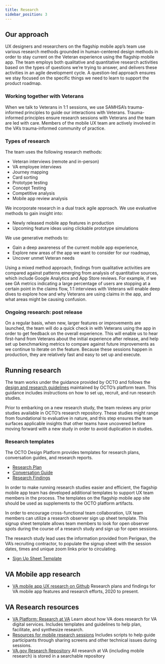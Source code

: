 ```yaml
---
title: Research
sidebar_position: 3
---
```


## Our approach

UX designers and researchers on the flagship mobile app’s team use various research methods grounded in human-centered design methods in order to stay current on the Veteran experience using the flagship mobile app. The team employs both qualitative and quantitative research activities based on the types of questions we’re trying to answer, and delivers these activities in an agile development cycle. A question-led approach ensures we stay focused on the specific things we need to learn to support the product roadmap. 

### Working together with Veterans
When we talk to Veterans in 1:1 sessions, we use SAMHSA’s trauma-informed principles to guide our interactions with Veterans. Trauma-informed principles ensure research sessions with Veterans and the team are led with care. Members of the mobile UX team are actively involved in the VA’s trauma-informed community of practice.

### Types of research
The team uses the following research methods:

* Veteran interviews (remote and in-person)
* VA employee interviews
* Journey mapping
* Card sorting
* Prototype testing
* Concept Testing
* Competitive analysis
* Mobile app review analysis

We incorporate research in a dual track agile approach. We use evaluative methods to gain insight into: 

* Newly released mobile app features in production
* Upcoming feature ideas using clickable prototype simulations

We use generative methods to:

* Gain a deep awareness of the current mobile app experience, 
* Explore new areas of the app we want to consider for our roadmap, 
* Uncover unmet Veteran needs 

Using a mixed method approach, findings from qualitative activities are compared against patterns emerging from analysis of quantitative sources, which include Google Analytics and App Store reviews. For example, if we see GA metrics indicating a large percentage of users are stopping at a certain point in the claims flow, 1:1 interviews with Veterans will enable deep dives to explore how and why Veterans are using claims in the app, and what areas might be causing confusion. 

### Ongoing research: post release
On a regular basis, when new, larger features or improvements are launched, the team will do a quick check in with Veterans using the app in order to get feedback on the overall experience. This will enable us to hear first-hand from Veterans about the initial experience after release, and help set up benchmarking metrics to compare against future improvements as we continue to iterate on the feature. Because these sessions happen in production, they are relatively fast and easy to set up and execute.

## Running research 
The team works under the guidance provided by OCTO and follows the [design and research guidelines](https://depo-platform-documentation.scrollhelp.site/research-design/research-at-va) maintained by OCTO’s platform team. This guidance includes instructions on how to set up, recruit, and run research studies.

Prior to embarking on a new research study, the team reviews any prior studies available in OCTO’s research repository. These studies might range from foundational to evaluative in nature, and this step ensures the team surfaces applicable insights that other teams have uncovered before moving forward with a new study in order to avoid duplication in studies.

### Research templates
The OCTO Design Platform provides templates for research plans, conversation guides, and research reports. 

- [Research Plan](https://github.com/department-of-veterans-affairs/va.gov-team/blob/master/platform/research/research-plan-template.md)
- [Conversation Guide](https://github.com/department-of-veterans-affairs/va.gov-team/blob/master/platform/research/planning/conversation-guide-template.md)
- [Research Findings](https://github.com/department-of-veterans-affairs/va.gov-team/blob/master/platform/research/sharing-research/research-findings-template.md)

In order to make running research studies easier and efficient, the flagship mobile app team has developed additional templates to support UX team members in the process. The templates on the flagship mobile app site should be used as supplements to the OCTO platform artifacts.

In order to encourage cross-functional team collaboration, UX team members can utilize a research observer sign up sheet template. This signup sheet template allows team members to look for open observer spots during the course of a research study and sign up for open sessions. 

The research study lead uses the information provided from Perigean, the VA’s recruiting contractor, to populate the signup sheet with the session dates, times and unique zoom links prior to circulating. 

- [Sign Up Sheet Template](https://docs.google.com/spreadsheets/d/1N8pTY9LEujEzMWVuI5Bzf0_9yJ_2JpHt/edit?usp=sharing&ouid=118400044101943019619&rtpof=true&sd=true)

## VA Mobile app research 
* [VA mobile app UX research on Github](https://github.com/department-of-veterans-affairs/va.gov-team/tree/master/products/va-mobile-app/ux-research)
Research plans and findings for VA mobile app features and research efforts, 2020 to present.

## VA Research resources
* [VA Platform: Research at VA](https://depo-platform-documentation.scrollhelp.site/research-design/research-at-va)
Learn about how VA does research for VA digital services. Includes templates and guidelines to help plan, facilitate, and synthesize research.
* [Resources for mobile research sessions](https://depo-platform-documentation.scrollhelp.site/research-design/research-mobile-sessions)
Includes scripts to help guide participants through sharing screens and other technical issues during sessions. 
* [VA.gov Research Repository](https://github.com/department-of-veterans-affairs/va.gov-research-repository/projects/1)
All research at VA (including mobile research) is stored in a searchable repository